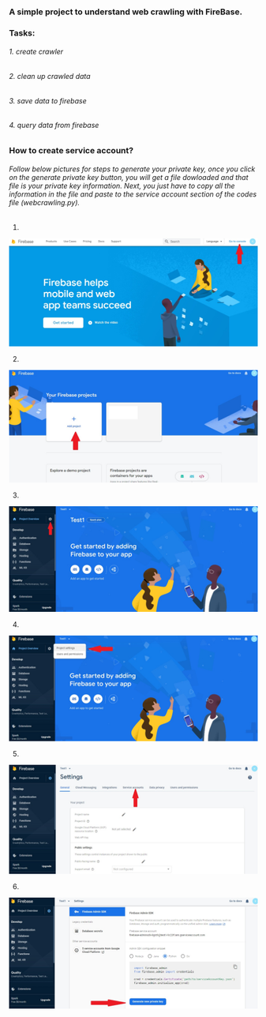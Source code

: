 ### A simple project to understand web crawling with FireBase.

### Tasks:

###### 1. create crawler
###### 2. clean up crawled data
###### 3. save data to firebase
###### 4. query data from firebase


### How to create service account?


###### Follow below pictures for steps to generate your private key, once you click on the generate private key button, you will get a file dowloaded and that file is your private key information. Next, you just have to copy all the information in the file and paste to the service account section of the codes file (webcrawling.py).

1. 
![alt text](./images/Firebase1.jpg)

2.
![alt text](./images/Firebase2.jpg)

3. 
![alt text](./images/Firebase3.jpg)

4. 
![alt text](./images/Firebase4.jpg)

5. 
![alt text](./images/Firebase5.jpg)

6. 
![alt text](./images/Firebase6.jpg)
